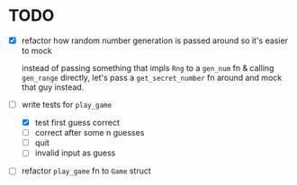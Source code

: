 TODO
===

- [x] refactor how random number generation is passed around so it's easier to mock

  instead of passing something that impls `Rng` to a `gen_num` fn & calling
  `gen_range` directly, let's pass a `get_secret_number` fn around and mock
  that guy instead.

- [ ] write tests for `play_game`
  - [x] test first guess correct
  - [ ] correct after some n guesses
  - [ ] quit
  - [ ] invalid input as guess

- [ ] refactor `play_game` fn to `Game` struct
